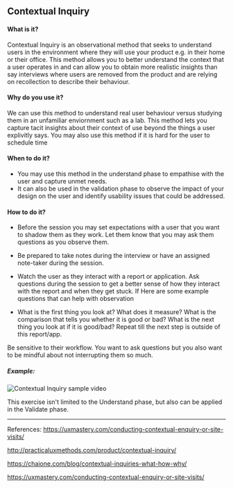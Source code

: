 
## Contextual Inquiry

#### What is it?
Contextual Inquiry is an observational method that seeks to understand users in the environment where they will use your product e.g. in their home or their office. This method allows you to better understand the context that a user operates in and can allow you to obtain more realistic insights than say interviews where users are removed from the product and are relying on recollection to describe their behaviour.

#### Why do you use it?
We can use this method to understand real user behaviour versus studying them in an unfamiliar enviornment such as a lab. This method lets you capture tacit insights about their context of use beyond the things a user explivitly says. You may also use this method if it is hard for the user to schedule time 

#### When to do it?
* You may use this method in the understand phase to empathise with the user and capture unmet needs.
* It can also be used in the validation phase to observe the impact of your design on the user and identify usability issues that could be addressed.

#### How to do it?

* Before the session you may set expectations with a user that you want to shadow them as they work. Let them know that you may ask them questions as you observe them.

* Be prepared to take notes during the interview or have an assigned note-taker during the session.

* Watch the user as they interact with a report or application. Ask questions during the session to get a better sense of how they interact with the report and when they get stuck. If Here are some example questions that can help with observation

* What is the first thing you look at?
What does it measure?
What is the comparison that tells you whether it is good or bad?
What is the next thing you look at if it is good/bad?
Repeat till the next step is outside of this report/app.

Be sensitive to their workflow. You want to ask questions but you also want to be mindful about not interrupting them so much.

##### Example:
![Contextual Inquiry sample video](https://youtu.be/xnBJE2hnAeo)


This exercise isn't limited to the Understand phase, but also can be applied in the Validate phase.


---

References:
https://uxmastery.com/conducting-contextual-enquiry-or-site-visits/

http://practicaluxmethods.com/product/contextual-inquiry/

https://chaione.com/blog/contextual-inquiries-what-how-why/

https://uxmastery.com/conducting-contextual-enquiry-or-site-visits/
